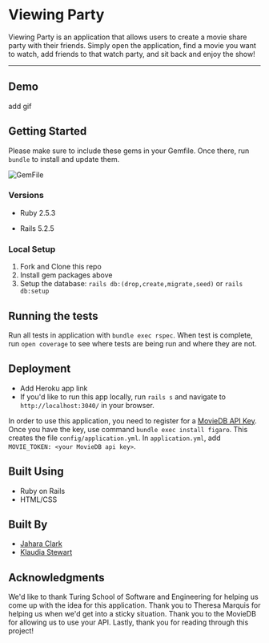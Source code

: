 # Viewing Party

Viewing Party is an application that allows users to create a movie share party with their friends. Simply open the application, find a movie you want to watch, add friends to that watch party, and sit back and enjoy the show!

---
## Demo

add gif

## Getting Started
Please make sure to include these gems in your Gemfile. Once there, run `bundle` to install and update them.

![GemFile](https://i.ibb.co/4YxRcJB/Screen-Shot-2021-05-19-at-10-05-12-PM.png)


### Versions

- Ruby 2.5.3

- Rails 5.2.5

### Local Setup

1. Fork and Clone this repo
2. Install gem packages above
3. Setup the database: `rails db:(drop,create,migrate,seed)` or `rails db:setup`

## Running the tests

Run all tests in application with `bundle exec rspec`. When test is complete, run `open coverage` to see where tests are being run and where they are not.

## Deployment

- Add Heroku app link
- If you'd like to run this app locally, run `rails s` and navigate to `http://localhost:3040/` in your browser.

In order to use this application, you need to register for a [MovieDB API Key](https://www.themoviedb.org/settings/api). Once you have the key, use command `bundle exec install figaro`. This creates the file `config/application.yml`. In `application.yml`, add `MOVIE_TOKEN: <your MovieDB api key>`.

## Built Using

  - Ruby on Rails
  - HTML/CSS

## Built By

- [Jahara Clark](https://github.com/jaharaclark)
- [Klaudia Stewart](https://github.com/klaudiastewart)


## Acknowledgments

We'd like to thank Turing School of Software and Engineering for helping us come up with the idea for this application. Thank you to Theresa Marquis for helping us when we'd get into a sticky situation. Thank you to the MovieDB for allowing us to use your API. Lastly, thank you for reading through this project!

